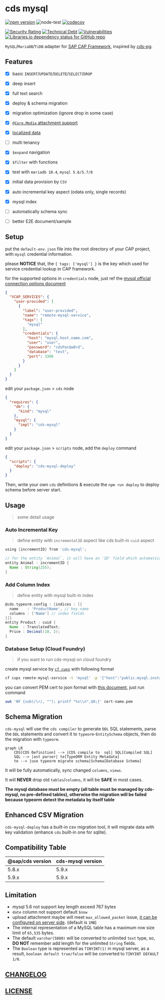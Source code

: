 # cds mysql

[![npm version](https://img.shields.io/npm/v/cds-mysql?label=cds-mysql)](https://www.npmjs.com/package/cds-mysql)
![node-test](https://github.com/Soontao/cds-mysql/workflows/node-test/badge.svg)
[![codecov](https://codecov.io/gh/Soontao/cds-mysql/branch/main/graph/badge.svg?token=xTt6AaHeuu)](https://codecov.io/gh/Soontao/cds-mysql)

[![Security Rating](https://sonarcloud.io/api/project_badges/measure?project=Soontao_cds-mysql&metric=security_rating)](https://sonarcloud.io/dashboard?id=Soontao_cds-mysql)
[![Technical Debt](https://sonarcloud.io/api/project_badges/measure?project=Soontao_cds-mysql&metric=sqale_index)](https://sonarcloud.io/dashboard?id=Soontao_cds-mysql)
[![Vulnerabilities](https://sonarcloud.io/api/project_badges/measure?project=Soontao_cds-mysql&metric=vulnerabilities)](https://sonarcloud.io/dashboard?id=Soontao_cds-mysql)
[![Libraries.io dependency status for GitHub repo](https://img.shields.io/librariesio/github/Soontao/cds-mysql)](https://libraries.io/github/Soontao/cds-mysql)

`MySQL`/`MariaDB`/`TiDB` adapter for [SAP CAP Framework](https://cap.cloud.sap/docs/about/), inspired by [cds-pg](https://github.com/sapmentors/cds-pg).

## Features

- [x] basic `INSERT`/`UPDATE`/`DELETE`/`SELECT`/`DROP`
- [x] deep insert
- [x] full text search
- [x] deploy & schema migration
- [x] migration optimization (ignore drop in some case)
- [x] [`@Core.Media` attachment support](https://cap.cloud.sap/docs/guides/generic#serving-media-data)
- [x] [localized data](https://cap.cloud.sap/docs/guides/localized-data)
- [ ] multi tenancy
- [x] `$expand` navigation
- [x] `$filter` with functions
- [x] test with `mariadb 10.4`, `mysql 5.6/5.7/8`
- [x] initial data provision by `CSV`
- [x] auto incremental key aspect (odata only, single records)
- [x] mysql index
- [ ] automatically schema sync
- [ ] better E2E document/sample


## Setup


put the `default-env.json` file into the root directory of your CAP project, with `mysql` credential information.

please **NOTICE** that, the `{ tags: ['mysql'] }` is the key which used for service credential lookup in CAP framework.

for the supported options in `credentials` node, just ref the [mysql official connection options document](https://www.npmjs.com/package/mysql#connection-options)

```json
{
  "VCAP_SERVICES": {
    "user-provided": [
      {
        "label": "user-provided",
        "name": "remote-mysql-service",
        "tags": [
          "mysql"
        ],
        "credentials": {
          "host": "mysql.host.name.com",
          "user": "user",
          "password": "cdsPas$w0rd",
          "database": "test",
          "port": 3306
        }
      }
    ]
  }
}
```

edit your `package.json` > `cds` node

```json
{
  "requires": {
    "db": {
      "kind": "mysql"
    },
    "mysql": {
      "impl": "cds-mysql"
    }
  }
}
```

edit your `package.json` > `scripts` node, add the `deploy` command

```json
{
  "scripts": {
    "deploy": "cds-mysql-deploy"
  }
}
```

Then, write your own `cds` definitions & execute the `npm run deploy` to deploy schema before server start.


## Usage

> some detail usage

### Auto Incremental Key

> define entity with `incrementalID` aspect like cds built-in `cuid` aspect

```groovy
using {incrementID} from 'cds-mysql';

// for the entity `Animal`, it will have an 'ID' field which automatically generated ID from sequence
entity Animal : incrementID {
  Name : String(255);
}
```

### Add Column Index

> define entity with mysql built-in index

```groovy
@cds.typeorm.config : {indices : [{
  name    : 'ProductName', // key name
  columns : ['Name'] // index fields
}]}
entity Product : cuid {
  Name  : TranslatedText;
  Price : Decimal(10, 2);
}
```


### Database Setup (Cloud Foundry)

> if you want to run cds-mysql on cloud foundry

create mysql service by [`cf cups`](http://cli.cloudfoundry.org/en-US/cf/create-user-provided-service.html) with following format

```bash
cf cups remote-mysql-service -t 'mysql' -p '{"host":"public.mysql.instance.com","user":"cds-user","password":"CdsUser123$","database":"cds-user","port":3306,"ssl":{"ca":"-----BEGIN CERTIFICATE-----\n ......\n-----END CERTIFICATE-----\n"}}'
```

you can convert PEM cert to json format with [this document](https://docs.vmware.com/en/Unified-Access-Gateway/2.9/com.vmware.access-point-29-deploy-config/GUID-870AF51F-AB37-4D6C-B9F5-4BFEB18F11E9.html), just run command

```bash
awk 'NF {sub(/\r/, ""); printf "%s\\n",$0;}' cert-name.pem
```

## Schema Migration

`cds-mysql` will use the `cds compiler` to generate `DDL` SQL statements, parse the `DDL` statements and convert it to `typeorm`-`EntitySchema` objects, then do the migration with `typeorm`.

```mermaid
graph LR
    CDS[CDS Definition] --> |CDS compile to  sql| SQL[Compiled SQL]
    SQL --> |ast parser| te[TypeORM Entity Metadata]
    te --> |use typeorm migrate schema|Schema[Database Schema]
```


It will be fully automatically, sync changed `columns`, `views`.

It will **NEVER** drop old `tables`/`columns`, it will be **SAFE** in most cases.

**The mysql database must be empty (all table must be managed by cds-mysql, no pre-defined tables), otherwise the migration will be failed because typeorm detect the metadata by itself table**

## Enhanced CSV Migration

`cds-mysql-deploy` has a built-in csv migration tool, it will migrate data with key validation (enhance `cds` built-in one for sqlite).


## Compatibility Table

| @sap/cds version | cds-mysql version |
|------------------|-------------------|
| 5.8.x            | 5.9.x             |
| 5.9.x            | 5.9.x             |

## Limitation

- mysql 5.6 not support key length exceed 767 bytes
- `date` column not support default `$now`
- upload attachment maybe will meet `max_allowed_packet` issue, [it can be configured on server side](https://dev.mysql.com/doc/refman/8.0/en/packet-too-large.html). (default is `1MB`)
- The internal representation of a MySQL table has a maximum row size limit of `65,535` bytes.
- The default `varchar(5000)` will be converted to unlimited `text` type, so, **DO NOT** remember add length for the unlimited `String` fields.
- The `Boolean` type is represented as `TINYINT(1)` in mysql server, as a result, `boolean default true/false` will be converted to `TINYINT DEFAULT 1/0`.

## [CHANGELOG](./CHANGELOG.md)

## [LICENSE](./LICENSE)
